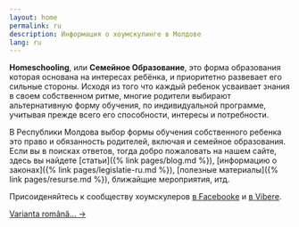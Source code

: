 ```yaml
---
layout: home
permalink: ru
description: Информация о хоумскулинге в Молдове
lang: ru
---
```


**Homeschooling**, или **Семейное Образование**, это форма образования которая
основана на интересах ребёнка, и приоритетно развевает его сильные стороны.
Исходя из того что каждый ребенок усваивает знания в своем собственном ритме,
многие родители выбирают альтернативную форму обучения, по индивидуальной
программе, учитывая прежде всего его способности, интересы и потребности.

В Республики Молдова выбор формы обучения собственного ребенка это право
и обязанность родителей, включая и семейное образования. Если вы в поисках
ответов, тогда добро пожаловать на нашем сайте, здесь вы найдете
[статьи]({% link pages/blog.md %}),
[информацию о законах]({% link pages/legislatie-ru.md %}),
[полезные материалы]({% link pages/resurse.md %}), ближайщие
мероприятия, итд.

Присоиденяйтесь к сообществу хоумскулеров
[в Facebookе](https://www.facebook.com/groups/HomeschoolingMoldova/) и
[в Viberе](https://invite.viber.com/?g=fm7x8DL5jEjhWVWgffqWOg5ENXo0VFMh).

<a href="/" lang="ro" class="translation-link">Varianta română… →</a>
